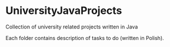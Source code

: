 # UniversityJavaProjects
Collection of  university related projects written in Java 

Each folder contains description of tasks to do (written in Polish).
